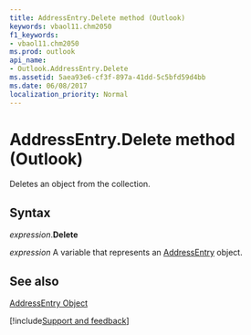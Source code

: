 ```yaml
---
title: AddressEntry.Delete method (Outlook)
keywords: vbaol11.chm2050
f1_keywords:
- vbaol11.chm2050
ms.prod: outlook
api_name:
- Outlook.AddressEntry.Delete
ms.assetid: 5aea93e6-cf3f-897a-41dd-5c5bfd59d4bb
ms.date: 06/08/2017
localization_priority: Normal
---
```



# AddressEntry.Delete method (Outlook)

Deletes an object from the collection.


## Syntax

_expression_.**Delete**

_expression_ A variable that represents an [AddressEntry](Outlook.AddressEntry.md) object.


## See also


[AddressEntry Object](Outlook.AddressEntry.md)

[!include[Support and feedback](~/includes/feedback-boilerplate.md)]